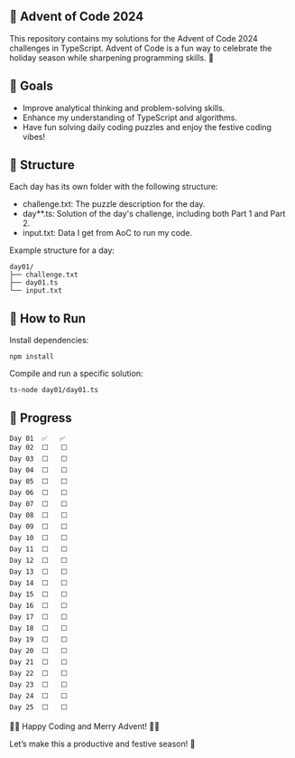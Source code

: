 🎄 Advent of Code 2024 
-
This repository contains my solutions for the Advent of Code 2024 challenges in TypeScript.
Advent of Code is a fun way to celebrate the holiday season while sharpening programming skills. 🎁

🎯 Goals
-
* Improve analytical thinking and problem-solving skills.
* Enhance my understanding of TypeScript and algorithms.
* Have fun solving daily coding puzzles and enjoy the festive coding vibes!

📂 Structure
-
Each day has its own folder with the following structure:

* challenge.txt: The puzzle description for the day.
* day**.ts: Solution of the day's challenge, including both Part 1 and Part 2.
* input.txt: Data I get from AoC to run my code.

Example structure for a day:

    day01/
    ├── challenge.txt
    ├── day01.ts
    └── input.txt


🚀 How to Run
-
Install dependencies:

    npm install

Compile and run a specific solution:

    ts-node day01/day01.ts

🌟 Progress
-
```Day	Part 1	Part 2
Day 01	✅	✅
Day 02	⬜	⬜
Day 03	⬜	⬜
Day 04	⬜	⬜
Day 05	⬜	⬜
Day 06	⬜	⬜
Day 07	⬜	⬜
Day 08	⬜	⬜
Day 09	⬜	⬜
Day 10	⬜	⬜
Day 11	⬜	⬜
Day 12	⬜	⬜
Day 13	⬜	⬜
Day 14	⬜	⬜
Day 15	⬜	⬜
Day 16	⬜	⬜
Day 17	⬜	⬜
Day 18	⬜	⬜
Day 19	⬜	⬜
Day 20	⬜	⬜
Day 21	⬜	⬜
Day 22	⬜	⬜
Day 23	⬜	⬜
Day 24	⬜	⬜
Day 25	⬜	⬜
```


🎅🎄 Happy Coding and Merry Advent! 🎄✨

Let’s make this a productive and festive season! 🎁